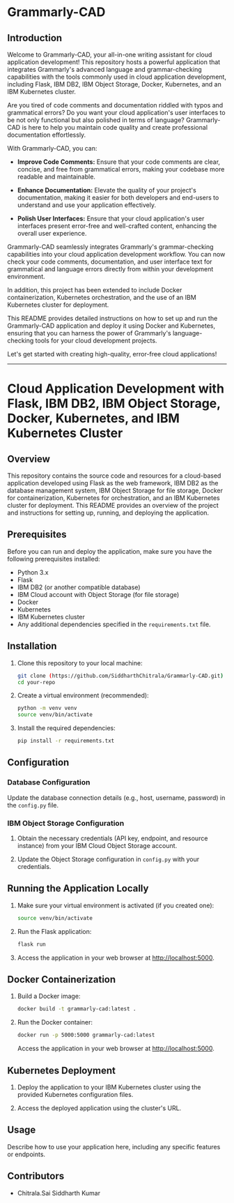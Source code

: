# Grammarly-CAD

## Introduction

Welcome to Grammarly-CAD, your all-in-one writing assistant for cloud application development! This repository hosts a powerful application that integrates Grammarly's advanced language and grammar-checking capabilities with the tools commonly used in cloud application development, including Flask, IBM DB2, IBM Object Storage, Docker, Kubernetes, and an IBM Kubernetes cluster.

Are you tired of code comments and documentation riddled with typos and grammatical errors? Do you want your cloud application's user interfaces to be not only functional but also polished in terms of language? Grammarly-CAD is here to help you maintain code quality and create professional documentation effortlessly.

With Grammarly-CAD, you can:

- **Improve Code Comments:** Ensure that your code comments are clear, concise, and free from grammatical errors, making your codebase more readable and maintainable.

- **Enhance Documentation:** Elevate the quality of your project's documentation, making it easier for both developers and end-users to understand and use your application effectively.

- **Polish User Interfaces:** Ensure that your cloud application's user interfaces present error-free and well-crafted content, enhancing the overall user experience.

Grammarly-CAD seamlessly integrates Grammarly's grammar-checking capabilities into your cloud application development workflow. You can now check your code comments, documentation, and user interface text for grammatical and language errors directly from within your development environment.

In addition, this project has been extended to include Docker containerization, Kubernetes orchestration, and the use of an IBM Kubernetes cluster for deployment.

This README provides detailed instructions on how to set up and run the Grammarly-CAD application and deploy it using Docker and Kubernetes, ensuring that you can harness the power of Grammarly's language-checking tools for your cloud development projects.

Let's get started with creating high-quality, error-free cloud applications!

---

# Cloud Application Development with Flask, IBM DB2, IBM Object Storage, Docker, Kubernetes, and IBM Kubernetes Cluster

## Overview

This repository contains the source code and resources for a cloud-based application developed using Flask as the web framework, IBM DB2 as the database management system, IBM Object Storage for file storage, Docker for containerization, Kubernetes for orchestration, and an IBM Kubernetes cluster for deployment. This README provides an overview of the project and instructions for setting up, running, and deploying the application.

## Prerequisites

Before you can run and deploy the application, make sure you have the following prerequisites installed:

- Python 3.x
- Flask
- IBM DB2 (or another compatible database)
- IBM Cloud account with Object Storage (for file storage)
- Docker
- Kubernetes
- IBM Kubernetes cluster
- Any additional dependencies specified in the `requirements.txt` file.

## Installation

1. Clone this repository to your local machine:

   ```bash
   git clone (https://github.com/SiddharthChitrala/Grammarly-CAD.git)
   cd your-repo
   ```

2. Create a virtual environment (recommended):

   ```bash
   python -m venv venv
   source venv/bin/activate
   ```

3. Install the required dependencies:

   ```bash
   pip install -r requirements.txt
   ```

## Configuration

### Database Configuration

Update the database connection details (e.g., host, username, password) in the `config.py` file.

### IBM Object Storage Configuration

1. Obtain the necessary credentials (API key, endpoint, and resource instance) from your IBM Cloud Object Storage account.

2. Update the Object Storage configuration in `config.py` with your credentials.

## Running the Application Locally

1. Make sure your virtual environment is activated (if you created one):

   ```bash
   source venv/bin/activate
   ```

2. Run the Flask application:

   ```bash
   flask run
   ```

3. Access the application in your web browser at [http://localhost:5000](http://localhost:5000).

## Docker Containerization

1. Build a Docker image:

   ```bash
   docker build -t grammarly-cad:latest .
   ```

2. Run the Docker container:

   ```bash
   docker run -p 5000:5000 grammarly-cad:latest
   ```

   Access the application in your web browser at [http://localhost:5000](http://localhost:5000).

## Kubernetes Deployment

1. Deploy the application to your IBM Kubernetes cluster using the provided Kubernetes configuration files.

2. Access the deployed application using the cluster's URL.

## Usage

Describe how to use your application here, including any specific features or endpoints.

## Contributors

- Chitrala.Sai Siddharth Kumar
